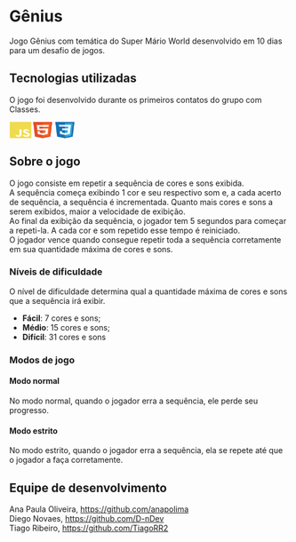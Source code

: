 # Gênius

Jogo Gênius com temática do Super Mário World desenvolvido em 10 dias para um desafio de jogos. <br/>

## Tecnologias utilizadas
O jogo foi desenvolvido durante os primeiros contatos do grupo com Classes.


<div style="display: inline-flex"><br>
  <img align="center" title="JavaScript" alt="JavaScript" height="30" width="40" src="https://raw.githubusercontent.com/devicons/devicon/master/icons/javascript/javascript-plain.svg">
  <img align="center" title="HTML5" alt="HTML5" height="30" width="40" src="https://raw.githubusercontent.com/devicons/devicon/master/icons/html5/html5-original.svg">
  <img align="center" title="CSS3" alt="CSS3" height="30" width="40" src="https://raw.githubusercontent.com/devicons/devicon/master/icons/css3/css3-original.svg">
</div>

## Sobre o jogo

O jogo consiste em repetir a sequência de cores e sons exibida. <br/>
A sequência começa exibindo 1 cor e seu respectivo som e, a cada acerto de sequência, a sequência é incrementada. Quanto mais cores e sons a serem exibidos, maior a velocidade de exibição.<br/>
Ao final da exibição da sequência, o jogador tem 5 segundos para começar a repeti-la. A cada cor e som repetido esse tempo é reiniciado.<br/>
O jogador vence quando consegue repetir toda a sequência corretamente em sua quantidade máxima de cores e sons.

 ### Níveis de dificuldade
  
  O nível de dificuldade determina qual a quantidade máxima de cores e sons que a sequência irá exibir.
  
  - **Fácil**: 7 cores e sons;
  - **Médio**: 15 cores e sons;
  - **Difícil**: 31 cores e sons

### Modos de jogo

#### Modo normal
 
 No modo normal, quando o jogador erra a sequência, ele perde seu progresso.
 
 #### Modo estrito
 
  No modo estrito, quando o jogador erra a sequência, ela se repete até que o jogador a faça corretamente.
  
 

## Equipe de desenvolvimento
Ana Paula Oliveira, https://github.com/anapolima<br/>
Diego Novaes, https://github.com/D-nDev<br/>
Tiago Ribeiro, https://github.com/TiagoRR2
